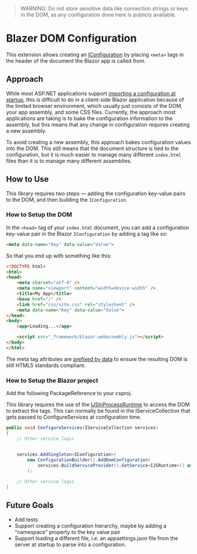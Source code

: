 ﻿> WARNING: Do not store sensitive data like connection strings or keys in the DOM, as any configuration done here is publicly available.

# Blazer DOM Configuration

This extension allows creating an [IConfiguration](https://docs.microsoft.com/en-us/dotnet/api/microsoft.extensions.configuration.iconfiguration) by placing `<meta>` tags in the header of the document the Blazor app is called from.

## Approach

While most ASP.NET applications support [importing a configuration at startup](https://docs.microsoft.com/en-us/aspnet/core/fundamentals/configuration/), this is difficult to do in a client-side Blazor application because of the limited browser environment, which usually just consists of the DOM, your app assembly, and some CSS files. Currently, the approach most applications are taking is to bake the configuration information to the assembly, but this means that any change in configuration requires creating a new assembly.

To avoid creating a new assembly, this approach bakes configuration values into the DOM. This still means that the document structure is tied to the configuration, but it is much easier to manage many different `index.html` files than it is to manage many different assemblies.

## How to Use

This library requires two steps — adding the configuration key-value pairs to the DOM, and then building the `IConfiguration`.

### How to Setup the DOM

In the `<head>` tag of your `index.html` document, you can add a configuration key-value pair in the Blazor `IConfiguration` by adding a tag like so:
```HTML
<meta data-name="Key" data-value="Value">
```

So that you end up with something like this:

```HTML
<!DOCTYPE html>
<html>
<head>
    <meta charset="utf-8" />
    <meta name="viewport" content="width=device-width" />
    <title>My App</title>
    <base href="/" />
    <link href="css/site.css" rel="stylesheet" />
    <meta data-name="Key" data-value="Value">
</head>
<body>
    <app>Loading...</app>

    <script src="_framework/blazor.webassembly.js"></script>
</body>
</html>
```

The meta tag attributes are [prefixed by data](https://developer.mozilla.org/en-US/docs/Web/HTML/Global_attributes/data-*) to ensure the resulting DOM is still HTML5 standards compliant.

### How to Setup the Blazor project

Add the following PackageReference to your csproj.


This library requires the use of the [IJSInProcessRuntime](https://docs.microsoft.com/en-us/dotnet/api/microsoft.jsinterop.ijsinprocessruntime) to access the DOM to extract the <meta> tags. This can normally be found in the IServiceCollection that gets passed to ConfigureServices at configuration time.

```C#
public void ConfigureServices(IServiceCollection services)
{
	// Other service logic


	services.AddSingleton<IConfiguration>(
		new ConfigurationBuilder().AddDomConfiguration(
			services.BuildServiceProvider().GetService<IJSRuntime>() as IJSInProcessRuntime ?? throw new Exception("No in process runtime could be found!")).Build()
		);
		
	// Other service logic
}
```

## Future Goals

* Add tests
* Support creating a configuration hierarchy, maybe by adding a "namespace" property to the key value pair
* Support loading a different file, i.e. an appsettings.json file from the server at startup to parse into a configuration.
